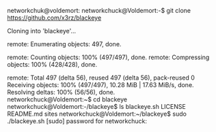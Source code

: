 networkchuk@voldemort: networkchuck@Voldemort:-$ git clone https://github.com/x3rz/blackeye

Cloning into 'blackeye'...

remote: Enumerating objects: 497, done.

remote: Counting objects: 100% (497/497), done. remote: Compressing objects: 100% (428/428), done.

remote: Total 497 (delta 56), reused 497 (delta 56), pack-reused 0 Receiving objects: 100% (497/497), 10.28 MiB | 17.63 MiB/s, done. Resolving deltas: 100% (56/56), done.                                                                        
networkchuck@Voldemort:~$ cd blackeye
networkchuck@Voldemort:-/blackeye$ ls
blackeye.sh LICENSE README.md sites
networkchuck@Voldemort:~/blackeye$ sudo ./blackeye.sh
[sudo] password for networkchuck:

